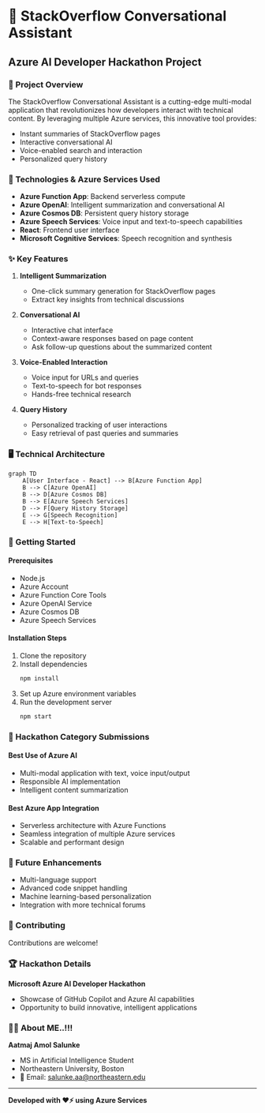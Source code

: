 # 🚀 StackOverflow Conversational Assistant

## Azure AI Developer Hackathon Project

### 🌟 Project Overview

The StackOverflow Conversational Assistant is a cutting-edge multi-modal application that revolutionizes how developers interact with technical content. By leveraging multiple Azure services, this innovative tool provides:

- Instant summaries of StackOverflow pages
- Interactive conversational AI
- Voice-enabled search and interaction
- Personalized query history

### 🔧 Technologies & Azure Services Used

- **Azure Function App**: Backend serverless compute
- **Azure OpenAI**: Intelligent summarization and conversational AI
- **Azure Cosmos DB**: Persistent query history storage
- **Azure Speech Services**: Voice input and text-to-speech capabilities
- **React**: Frontend user interface
- **Microsoft Cognitive Services**: Speech recognition and synthesis

### ✨ Key Features

1. **Intelligent Summarization**
   - One-click summary generation for StackOverflow pages
   - Extract key insights from technical discussions

2. **Conversational AI**
   - Interactive chat interface
   - Context-aware responses based on page content
   - Ask follow-up questions about the summarized content

3. **Voice-Enabled Interaction**
   - Voice input for URLs and queries
   - Text-to-speech for bot responses
   - Hands-free technical research

4. **Query History**
   - Personalized tracking of user interactions
   - Easy retrieval of past queries and summaries

### 🖥️ Technical Architecture

```mermaid
graph TD
    A[User Interface - React] --> B[Azure Function App]
    B --> C[Azure OpenAI]
    B --> D[Azure Cosmos DB]
    B --> E[Azure Speech Services]
    D --> F[Query History Storage]
    E --> G[Speech Recognition]
    E --> H[Text-to-Speech]
```

### 🚀 Getting Started

#### Prerequisites
- Node.js
- Azure Account
- Azure Function Core Tools
- Azure OpenAI Service
- Azure Cosmos DB
- Azure Speech Services

#### Installation Steps
1. Clone the repository
2. Install dependencies
   ```bash
   npm install
   ```
3. Set up Azure environment variables
4. Run the development server
   ```bash
   npm start
   ```

### 🌈 Hackathon Category Submissions

#### Best Use of Azure AI
- Multi-modal application with text, voice input/output
- Responsible AI implementation
- Intelligent content summarization

#### Best Azure App Integration
- Serverless architecture with Azure Functions
- Seamless integration of multiple Azure services
- Scalable and performant design

### 🔮 Future Enhancements
- Multi-language support
- Advanced code snippet handling
- Machine learning-based personalization
- Integration with more technical forums

### 🤝 Contributing
Contributions are welcome!

### 🏆 Hackathon Details
**Microsoft Azure AI Developer Hackathon**
- Showcase of GitHub Copilot and Azure AI capabilities
- Opportunity to build innovative, intelligent applications

### 👨‍💻 About ME..!!!

**Aatmaj Amol Salunke**
- MS in Artificial Intelligence Student
- Northeastern University, Boston
- 📧 Email: salunke.aa@northeastern.edu

---

**Developed with ❤️⚡ using Azure Services**
